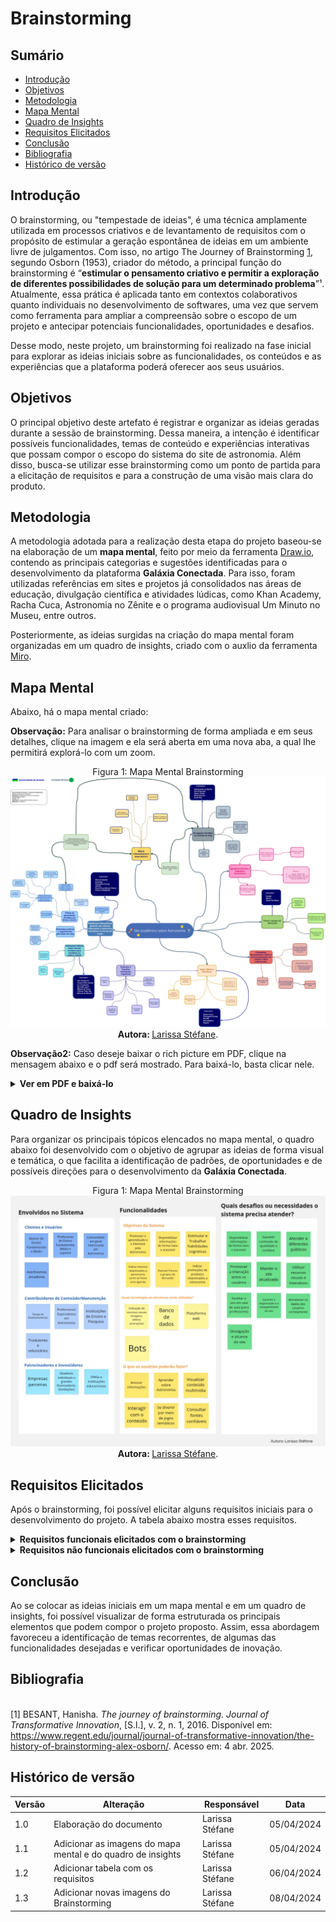 # Brainstorming

## Sumário

* [Introdução](#Introdução)
* [Objetivos](#Objetivos)
* [Metodologia](#Metodologia)
* [Mapa Mental](#Mapa-Mental)
* [Quadro de Insights](#Quadro-de-Insights)
* [Requisitos Elicitados](#Requisitos-Elicitados)
* [Conclusão](#Conclusão)
* [Bibliografia](#Bibliografia)
* [Histórico de versão](#Histórico-de-versão)

## Introdução

O brainstorming, ou "tempestade de ideias", é uma técnica amplamente utilizada em processos criativos e de levantamento de requisitos com o propósito de estimular a geração espontânea de ideias em um ambiente livre de julgamentos. Com isso, no artigo The Journey of Brainstorming [1](#ref1), segundo Osborn (1953), criador do método, a principal função do brainstorming é “**estimular o pensamento criativo e permitir a exploração de diferentes possibilidades de solução para um determinado problema**”¹. Atualmente, essa prática é aplicada tanto em contextos colaborativos quanto individuais no desenvolvimento de softwares, uma vez que servem como ferramenta para ampliar a compreensão sobre o escopo de um projeto e antecipar potenciais funcionalidades, oportunidades e desafios.

Desse modo, neste projeto, um brainstorming foi realizado na fase inicial para explorar as ideias iniciais sobre as funcionalidades, os conteúdos e as experiências que a plataforma poderá oferecer aos seus usuários. 

## Objetivos

O principal objetivo deste artefato é registrar e organizar as ideias geradas durante a sessão de brainstorming. Dessa maneira, a intenção é identificar possíveis funcionalidades, temas de conteúdo e experiências interativas que possam compor o escopo do sistema do site de astronomia. Além disso, busca-se utilizar esse brainstorming como um ponto de partida para a elicitação de requisitos e para a construção de uma visão mais clara do produto.

## Metodologia

A metodologia adotada para a realização desta etapa do projeto baseou-se na elaboração de um **mapa mental**, feito por meio da ferramenta [Draw.io](https://app.diagrams.net/), contendo as principais categorias e sugestões identificadas para o desenvolvimento da plataforma **Galáxia Conectada**. Para isso, foram utilizadas referências em sites e projetos já consolidados nas áreas de educação, divulgação científica e atividades lúdicas, como Khan Academy, Racha Cuca, Astronomia no Zênite e o programa audiovisual Um Minuto no Museu, entre outros. 

Posteriormente, as ideias surgidas na criação do mapa mental foram organizadas em um quadro de insights, criado com o auxlio da ferramenta [Miro](https://miro.com/pt/).

## Mapa Mental

Abaixo, há o mapa mental criado:

**Observação:** Para analisar o brainstorming de forma ampliada e em seus detalhes, clique na imagem e ela será aberta em uma nova aba, a qual lhe permitirá explorá-lo com um zoom.

<div align="center">
    Figura 1: Mapa Mental Brainstorming
    <br>
    <img src="https://raw.githubusercontent.com/UnBArqDsw2025-1-Turma02/2025.1-T02-_G9_GalaxiaConectada_Entrega01/50c4dd8d332e240d214353e5961adc3afb31aa75/docs/Base/Imagens/Brainstorming_GalaxiaConectada.jpg">
    <br>
     <b> Autora: </b> <a href="https://github.com/SkywalkerSupreme">Larissa Stéfane</a>.
    <br>
</div>


**Observação2:** Caso deseje baixar o rich picture em PDF, clique na mensagem abaixo e o pdf será mostrado. Para baixá-lo, basta clicar nele.

<details>
  <summary size="20"><b> Ver em PDF e baixá-lo </b></summary> 

<a href="https://raw.githubusercontent.com/UnBArqDsw2025-1-Turma02/2025.1-T02-_G9_GalaxiaConectada_Entrega01/main/docs/Base/Imagens/Brainstorming_GalaxiaConectada.pdf" target="_blank">
  <img src="https://raw.githubusercontent.com/UnBArqDsw2025-1-Turma02/2025.1-T02-_G9_GalaxiaConectada_Entrega01/main/docs/Base/Imagens/Brainstorming_GalaxiaConectada.jpg" alt="Abrir PDF" width="1000">
</a>

<b> Autora: </b> <a href="https://github.com/SkywalkerSupreme">Larissa Stéfane</a>.

</details>


##  Quadro de Insights

Para organizar os principais tópicos elencados no mapa mental, o quadro abaixo foi desenvolvido com o objetivo de agrupar as ideias de forma visual e temática, o que facilita a identificação de padrões, de oportunidades e de possíveis direções para o desenvolvimento da **Galáxia Conectada**.

<div align="center">
    Figura 1: Mapa Mental Brainstorming
    <br>
    <img src="https://raw.githubusercontent.com/UnBArqDsw2025-1-Turma02/2025.1-T02-_G9_GalaxiaConectada_Entrega01/refs/heads/main/docs/Base/Imagens/QuadroInsights(BrainStorming).jpg">
    <br>
     <b> Autora: </b> <a href="https://github.com/SkywalkerSupreme">Larissa Stéfane</a>.
    <br>
</div>

## Requisitos Elicitados

Após o brainstorming, foi possível elicitar alguns requisitos iniciais para o desenvolvimento do projeto. A tabela abaixo mostra esses requisitos.

<details>
  <summary size="20"><b> Requisitos funcionais elicitados com o brainstorming </b></summary> 

| Código | Requisito Funcional                                                      | Objetivo                                                                 |
|--------|---------------------------------------------------------------------------|--------------------------------------------------------------------------|
| RF01   | Oferecer trilhas de aprendizado por tema e nível.                        | Organizar o conteúdo conforme o conhecimento do usuário.                 |
| RF02   | Exibir aulas, artigos, exercícios e testes por trilha.                  | Facilitar o aprendizado completo e progressivo.                          |
| RF03   | Apresentar trilhas como missões espaciais lúdicas.                      | Tornar o aprendizado mais envolvente e divertido.                        |
| RF04   | Armazenar o progresso dos usuários.                                     | Permitir continuidade e personalização da experiência.                   |
| RF05   | Atribuir XP e moedas por lição.                                         | Motivar o usuário com recompensas e gamificação.                         |
| RF06   | Fornecer feedback instantâneo em exercícios.                            | Corrigir erros rapidamente e reforçar o aprendizado.                     |
| RF07   | Exibir ranking de usuários.                                             | Estimular competição saudável e engajamento.                             |
| RF08   | Liberar conquistas conforme o progresso.                                | Recompensar a dedicação e o avanço do usuário.                           |
| RF09   | Oferecer jogos e microlições com correção automática.                   | Aprender de forma leve e eficaz com reforço imediato.                    |
| RF10   | Aplicar quizzes com tempo limitado.                                     | Trabalhar raciocínio rápido e fixação de conteúdo.                       |
| RF11   | Incluir jogo de perguntas temáticas.                                    | Ensinar astronomia de forma divertida e dinâmica.                        |
| RF12   | Permitir criação de tópicos e grupos no fórum.                          | Favorecer a troca de ideias e dúvidas entre usuários.                    |
| RF13   | Implementar votos e reputação em comentários.                           | Valorizar contribuições úteis e confiáveis.                              |
| RF14   | Permitir grupos por localidade.                                         | Fortalecer comunidades locais de interesse em astronomia.               |
| RF15   | Exibir calendário com eventos filtráveis.                               | Informar o usuário sobre eventos relevantes de forma prática.            |
| RF16   | Enviar notificações sobre eventos.                                      | Lembrar o usuário de eventos importantes com antecedência.               |
| RF17   | Disponibilizar blog com glossário e artigos salvos.                     | Facilitar o acesso ao conteúdo e à linguagem científica.                 |
| RF18   | Classificar artigos por categorias.                                     | Melhorar a navegação e busca por temas específicos.                      |
| RF19   | Atualizar publicações regularmente.                                     | Manter o conteúdo sempre atual e relevante.                             |
| RF20   | Oferecer roteiros de experimentos em casa.                              | Estimular o aprendizado prático e acessível.                             |
| RF21   | Indicar apps de telescópios virtuais.                                   | Ajudar usuários a observar o céu sem equipamentos físicos.               |
| RF22   | Indicar produtos em promoção.                                           | Ajudar usuários a economizar em itens relacionados.                      |
| RF23   | Usar bot para avisar promoçõe e filtras artigos científicos.            | Automatizar notificações de interesse personalizado.                     |


<b> Autora: </b> <a href="https://github.com/SkywalkerSupreme">Larissa Stéfane</a>.

</details>

<details>
  <summary size="20"><b> Requisitos não funcionais elicitados com o brainstorming </b></summary> 
    
| Código | Requisito Não Funcional                                   | Objetivo                                                                 |
|--------|------------------------------------------------------------|--------------------------------------------------------------------------|
| RNF01  | Plataforma responsiva para desktop e mobile.              | Acessar de qualquer dispositivo com boa usabilidade.                     |
| RNF02  | Tempo de resposta < 2 segundos.                           | Garantir fluidez na navegação.                                           |
| RNF03  | Garantir segurança dos dados.                            | Proteger informações dos usuários.                                       |
| RNF04  | Disponibilidade mínima de 99,5% mensal.                  | Evitar interrupções no acesso ao sistema.                               |
| RNF05  | Suporte a acessibilidade.                                | Incluir pessoas com deficiência no aprendizado.                          |
| RNF06  | Interface intuitiva e linguagem clara.                   | Facilitar o uso, mesmo por iniciantes.                                   |
| RNF07  | Suportar aumento de usuários.                            | Manter desempenho conforme a plataforma cresce.                          |
| RNF08  | Atualizações sem impacto negativo.                       | Garantir continuidade do serviço durante melhorias.                      |
| RNF09  | Compatibilidade com navegadores modernos.                | Acessível à maioria dos usuários.                                        |
| RNF10  | Conteúdo carregado com internet limitada.                | Garantir acesso mesmo em conexões mais lentas.                           |


<b> Autora: </b> <a href="https://github.com/SkywalkerSupreme">Larissa Stéfane</a>.

</details>


## Conclusão

Ao se colocar as ideias iniciais em um mapa mental e em um quadro de insights, foi possível visualizar de forma estruturada os principais elementos que podem compor o  projeto proposto. Assim, essa abordagem favoreceu a identificação de temas recorrentes, de algumas das funcionalidades desejadas e verificar oportunidades de inovação.

## Bibliografia

<a name="ref1"></a>  
[1] BESANT, Hanisha. *The journey of brainstorming*. *Journal of Transformative Innovation*, [S.l.], v. 2, n. 1, 2016. Disponível em: <https://www.regent.edu/journal/journal-of-transformative-innovation/the-history-of-brainstorming-alex-osborn/>. Acesso em: 4 abr. 2025.

## Histórico de versão

| Versão | Alteração | Responsável | Data |
| - | - | - | - |
| 1.0 | Elaboração do documento| Larissa Stéfane | 05/04/2024 |
| 1.1 | Adicionar as imagens do mapa mental e do quadro de insights | Larissa Stéfane | 05/04/2024 |
| 1.2 | Adicionar tabela com os requisitos | Larissa Stéfane | 06/04/2024 |
| 1.3 | Adicionar novas imagens do Brainstorming | Larissa Stéfane | 08/04/2024 |
